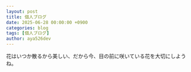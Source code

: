 ```yaml
---
layout: post
title: 個人ブログ
date: 2025-06-28 00:00:00 +0900
categories: blog
tags: [個人ブログ]
author: aya526dev
---
```


花はいつか散るから美しい、だから今、目の前に咲いている花を大切にしようね。
